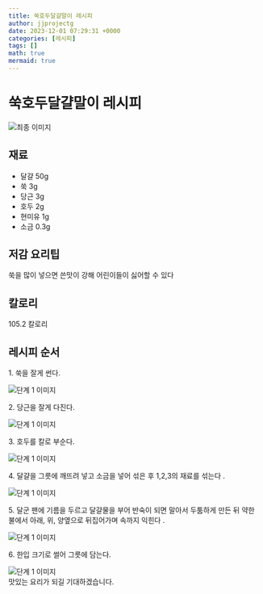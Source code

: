 ```yaml
---
title: 쑥호두달걀말이 레시피
author: jjprojectg
date: 2023-12-01 07:29:31 +0000
categories: [레시피]
tags: []
math: true
mermaid: true
---
```

<meta name="og:type" content="website"/>
<meta charset="UTF-8"/>
<div class="header">
  <h1>쑥호두달걀말이 레시피</h1>
</div>

<div class="container my-4">
  <div class="row">
    <div class="col-12 col-md-6">
      <div class="recipe-image">
        <img src="http://www.foodsafetykorea.go.kr/uploadimg/20141118/20141118101930_1416273570778.jpg" class="step-image" alt="최종 이미지"/>
      </div>
    </div>
    <div class="col-12 col-md-6">
      <div class="ingredients">
        <h2>재료</h2>
        <ul class="card">
          <li> 달걀 50g </li>
          <li>  쑥 3g </li>
          <li>  당근 3g </li>
          <li>  호두 2g </li>
          <li>  현미유 1g </li>
          <li>  소금 0.3g </li>
</ul>
      </div>
    </div>
    <div class="col-12 col-md-6">
      <div class="ingredients">
        <h2>저감 요리팁</h2>
        <div class="card"> 
          <p>
            쑥을 많이 넣으면 쓴맛이 강해 어린이들이 싫어할 수 있다
          </p>
        </div>
      </div>
      <div class="ingredients">
        <h2>칼로리</h2>
        <div class="card"> 
          <p>
            105.2 칼로리
          </p>
        </div>
      </div>
    </div>
  </div>

  <h2 class="my-4">레시피 순서</h2>
  <div class="card recipe-card">
    <div class="card-body recipe-step">
      <p class="card-text step-description">1. 쑥을 잘게 썬다.</p>
      <img src="http://www.foodsafetykorea.go.kr/uploadimg/cook/700-1.jpg" alt="단계 1 이미지" class="step-image"/>
    </div>
  </div>
  <div class="card recipe-card">
    <div class="card-body recipe-step">
      <p class="card-text step-description">2. 당근을 잘게 다진다.</p>
      <img src="http://www.foodsafetykorea.go.kr/uploadimg/cook/700-2.jpg" alt="단계 1 이미지" class="step-image"/>
    </div>
  </div>
  <div class="card recipe-card">
    <div class="card-body recipe-step">
      <p class="card-text step-description">3. 호두를 칼로 부순다.</p>
      <img src="http://www.foodsafetykorea.go.kr/uploadimg/cook/700-3.jpg" alt="단계 1 이미지" class="step-image"/>
    </div>
  </div>
  <div class="card recipe-card">
    <div class="card-body recipe-step">
      <p class="card-text step-description">4. 달걀을 그릇에 깨뜨려 넣고 소금을 넣어 섞은 후 1,2,3의 재료를 섞는다 .</p>
      <img src="http://www.foodsafetykorea.go.kr/uploadimg/cook/700-4.jpg" alt="단계 1 이미지" class="step-image"/>
    </div>
  </div>
  <div class="card recipe-card">
    <div class="card-body recipe-step">
      <p class="card-text step-description">5. 달군 팬에 기름을 두르고 달걀물을 부어 반숙이 되면 말아서 두툼하게 만든 뒤 약한 불에서 아래, 위, 양옆으로 뒤집어가며 속까지 익힌다 .</p>
      <img src="http://www.foodsafetykorea.go.kr/uploadimg/cook/700-5.jpg" alt="단계 1 이미지" class="step-image"/>
    </div>
  </div>
  <div class="card recipe-card">
    <div class="card-body recipe-step">
      <p class="card-text step-description">6. 한입 크기로 썰어 그릇에 담는다.</p>
      <img src="http://www.foodsafetykorea.go.kr/uploadimg/cook/700-6.jpg" alt="단계 1 이미지" class="step-image"/>
    </div>
  </div>

</div>
맛있는 요리가 되길 기대하겠습니다.
